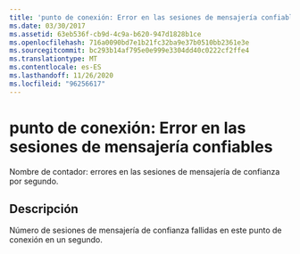 ```yaml
---
title: 'punto de conexión: Error en las sesiones de mensajería confiables'
ms.date: 03/30/2017
ms.assetid: 63eb536f-cb9d-4c9a-b620-947d1828b1ce
ms.openlocfilehash: 716a0090bd7e1b21fc32ba9e37b0510bb2361e3e
ms.sourcegitcommit: bc293b14af795e0e999e3304dd40c0222cf2ffe4
ms.translationtype: MT
ms.contentlocale: es-ES
ms.lasthandoff: 11/26/2020
ms.locfileid: "96256617"
---
```

# <a name="endpoint-reliable-messaging-sessions-faulted"></a>punto de conexión: Error en las sesiones de mensajería confiables

Nombre de contador: errores en las sesiones de mensajería de confianza por segundo.  
  
## <a name="description"></a>Descripción  

 Número de sesiones de mensajería de confianza fallidas en este punto de conexión en un segundo.
